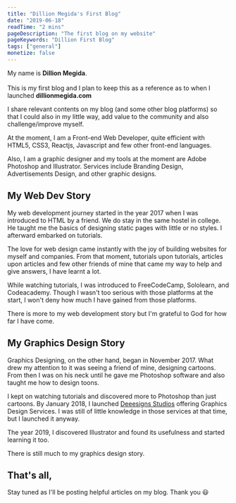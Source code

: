 ```yaml
---
title: "Dillion Megida's First Blog"
date: "2019-06-18"
readTime: "2 mins"
pageDescription: "The first blog on my website"
pageKeywords: "Dillion First Blog"
tags: ["general"]
monetize: false
---
```


My name is <b>Dillion Megida</b>.
<br/><br/>
This is my first blog and I plan to keep this as a reference as to when I launched <b>dillionmegida.com</b>

I share relevant contents on my blog (and some other blog platforms) so that I could also in my little way, add value to the community and also challenge/improve myself.

At the moment, I am a Front-end Web Developer, quite efficient with HTML5, CSS3, Reactjs, Javascript and few other front-end languages.

Also, I am a graphic designer and my tools at the moment are Adobe Photoshop and Illustrator. Services include Branding Design, Advertisements Design, and other graphic designs.

## My Web Dev Story

My web development journey started in the year 2017 when I was introduced to HTML by a friend. We do stay in the same hostel in college. He taught me the basics of designing static pages with little or no styles. I afterward embarked on tutorials.

The love for web design came instantly with the joy of building websites for myself and companies. From that moment, tutorials upon tutorials, articles upon articles and few other friends of mine that came my way to help and give answers, I have learnt a lot.

While watching tutorials, I was introduced to FreeCodeCamp, Sololearn, and Codeacademy. Though I wasn't too serious with those platforms at the start, I won't deny how much I have gained from those platforms.

There is more to my web development story but I'm grateful to God for how far I have come.

## My Graphics Design Story

Graphics Designing, on the other hand, began in November 2017. What drew my attention to it was seeing a friend of mine, designing cartoons. From then I was on his neck until he gave me Photoshop software and also taught me how to design toons.

I kept on watching tutorials and discovered more to Photoshop than just cartoons. By January 2018, I launched [Deeesigns Studios](https://twitter.com/deeesignsstudio) offering Graphics Design Services. I was still of little knowledge in those services at that time, but I launched it anyway.

The year 2019, I discovered Illustrator and found its usefulness and started learning it too.

There is still much to my graphics design story.

## That's all,

Stay tuned as I'll be posting helpful articles on my blog. Thank you 😃